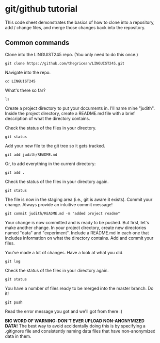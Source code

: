 # git/github tutorial

This code sheet demonstrates the basics of how to clone into a repository, add / change files, and merge those changes back into the repository.

## Common commands

Clone into the LINGUIST245 repo. (You only need to do this once.)

```
git clone https://github.com/thegricean/LINGUIST245.git
```

Navigate into the repo.

```
cd LINGUIST245
```

What's there so far? 

```
ls
```

Create a project directory to put your documents in. I'll name mine "judith". Inside the project directory, create a README.md file with a brief description of what the directory contains.

Check the status of the files in your directory.

```
git status
```

Add your new file to the git tree so it gets tracked.

```
git add judith/README.md
```

Or, to add everything in the current directory:

```
git add .
```

Check the status of the files in your directory again.

```
git status
```

The file is now in the staging area (i.e., git is aware it exists). Commit your change. Always provide an intuitive commit message!

```
git commit judith/README.md -m "added project readme"
```

Your change is now committed and is ready to be pushed. But first, let's make another change. In your project directory, create new directories named "data" and "experiment". Include a README.md in each one that includes information on what the directory contains. Add and commit your files.

You've made a lot of changes. Have a look at what you did.

```
git log
```

Check the status of the files in your directory again.

```
git status
```

You have a number of files ready to be merged into the master branch. Do it!

```
git push
```

Read the error message you got and we'll got from there :)

**BIG WORD OF WARNING: DON'T EVER UPLOAD NON-ANONYMIZED DATA!** The best way to avoid accidentally doing this is by specifying a .gitignore file and consistently naming data files that have non-anonymized data in them.